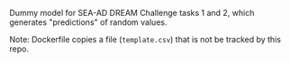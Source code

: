 Dummy model for SEA-AD DREAM Challenge tasks 1 and 2, which generates "predictions" of random values.

Note: Dockerfile copies a file (`template.csv`) that is not be tracked by this repo.
